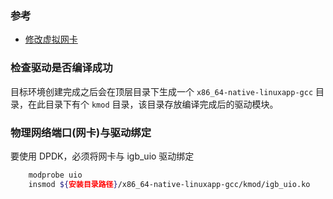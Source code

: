 
### 参考

- [修改虚拟网卡](https://blog.csdn.net/fragmentalice/article/details/106069456)

### 检查驱动是否编译成功

目标环境创建完成之后会在顶层目录下生成一个 `x86_64-native-linuxapp-gcc` 目录，在此目录下有个 `kmod` 目录，该目录存放编译完成后的驱动模块。

### 物理网络端口(网卡)与驱动绑定

要使用 DPDK，必须将网卡与 igb_uio 驱动绑定
```sh
    modprobe uio
    insmod ${安装目录路径}/x86_64-native-linuxapp-gcc/kmod/igb_uio.ko
```
